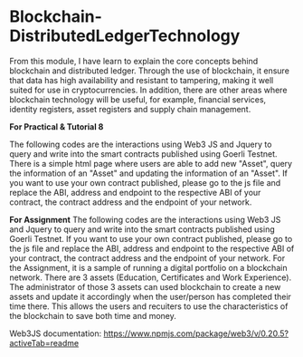 # Blockchain-DistributedLedgerTechnology

From this module, I have learn to explain the core concepts behind blockchain and distributed ledger. Through the use of blockchain, it ensure that data has high availability and resistant to tampering, making it well suited for use in cryptocurrencies. In addition, there are other areas where blockchain technology will be useful, for example, financial services, identity registers, asset registers and supply chain management.

**For Practical & Tutorial 8**

The following codes are the interactions using Web3 JS and Jquery to query and write into the smart contracts published using Goerli Testnet.
There is a simple html page where users are able to add new "Asset", query the information of an "Asset" and updating the information of an "Asset".
If you want to use your own contract published, please go to the js file and replace the ABI, address and endpoint to the respective ABI of your contract, the contract address and the endpoint of your network.  


**For Assignment**
The following codes are the interactions using Web3 JS and Jquery to query and write into the smart contracts published using Goerli Testnet.
If you want to use your own contract published, please go to the js file and replace the ABI, address and endpoint to the respective ABI of your contract, the contract address and the endpoint of your network.
For the Assignment, it is a sample of running a digital portfolio on a blockchain network. There are 3 assets (Education, Certificates and Work Experience). The administrator of those 3 assets can used blockchain to create a new assets and update it accordingly when the user/person has completed their time there. This allows the users and recuiters to use the characteristics of the blockchain to save both time and money. 

Web3JS documentation: https://www.npmjs.com/package/web3/v/0.20.5?activeTab=readme
